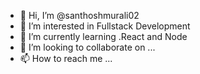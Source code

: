 - 👋 Hi, I’m @santhoshmurali02
- 👀 I’m interested in Fullstack Development
- 🌱 I’m currently learning .React and Node
- 💞️ I’m looking to collaborate on ...
- 📫 How to reach me ...

<!---
santhoshmurali02/santhoshmurali02 is a ✨ special ✨ repository because its `README.md` (this file) appears on your GitHub profile.
You can click the Preview link to take a look at your changes.
--->
